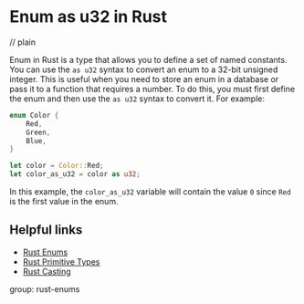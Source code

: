 # Enum as u32 in Rust
// plain

Enum in Rust is a type that allows you to define a set of named constants. You can use the `as u32` syntax to convert an enum to a 32-bit unsigned integer. This is useful when you need to store an enum in a database or pass it to a function that requires a number. To do this, you must first define the enum and then use the `as u32` syntax to convert it. For example:
```rust
enum Color {
    Red,
    Green,
    Blue,
}

let color = Color::Red;
let color_as_u32 = color as u32;
```
In this example, the `color_as_u32` variable will contain the value `0` since `Red` is the first value in the enum.

## Helpful links
- [Rust Enums](https://doc.rust-lang.org/book/ch06-00-enums.html)
- [Rust Primitive Types](https://doc.rust-lang.org/book/ch03-02-data-types.html#scalar-types)
- [Rust Casting](https://doc.rust-lang.org/book/ch06-02-match.html#casting-values-to-other-types)

group: rust-enums